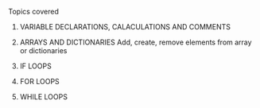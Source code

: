 Topics covered

1. VARIABLE DECLARATIONS, CALACULATIONS AND COMMENTS

2. ARRAYS AND DICTIONARIES
Add, create, remove elements from array or dictionaries

3. IF LOOPS

4. FOR LOOPS

5. WHILE LOOPS






